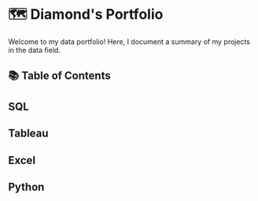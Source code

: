 # 🗺 Diamond's Portfolio

Welcome to my data portfolio! Here, I document a summary of my projects in the data field.

## 📚 Table of Contents
## SQL
## Tableau
## Excel
## Python 

